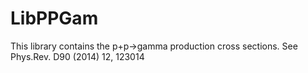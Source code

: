 # LibPPGam
This library contains the p+p->gamma production cross sections. See Phys.Rev. D90 (2014) 12, 123014
